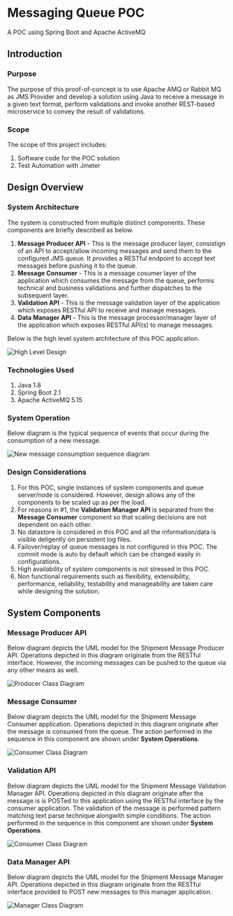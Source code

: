 # Messaging Queue POC
A POC using Spring Boot and Apache ActiveMQ

## Introduction
### Purpose
The purpose of this proof-of-concept is to use Apache AMQ or Rabbit MQ as JMS Provider and develop a solution using Java to receive a message in a given text format, perform validations and invoke another REST-based microservice to convey the result of validations.
### Scope
The scope of this project includes:

1. Software code for the POC solution
2. Test Automation with Jmeter

## Design Overview
### System Architecture
The system is constructed from multiple distinct components. These components are briefly described as below.

1. **Message Producer API** - This is the message producer layer, consistign of an API to accept/allow incoming messages and send them to the configured JMS queue. It provides a RESTful endpoint to accept text messages before pushing it to the queue.
2. **Message Consumer** - This is a message cosumer layer of the application which consumes the message from the queue, performs technical and business validations and further dispatches to the subsequent layer.
3. **Validation API** - This is the message validation layer of the application which exposes RESTful API to receive and manage messages.
3. **Data Manager API** - This is the message processor/manager layer of the application which exposes RESTful API(s) to manage messages.

Below is the high level system architecture of this POC application.

![High Level Design](https://github.com/shishir-insane/mq-poc/blob/master/images/hld.png?raw=true)

### Technologies Used
1. Java 1.8
2. Spring Boot 2.1
3. Apache ActiveMQ 5.15

### System Operation
Below diagram is the typical sequence of events that occur during the consumption of a new message.

![New message consumption sequence diagram](https://github.com/shishir-insane/mq-poc/blob/master/images/processConsumedMessage-seq.png?raw=true)

### Design Considerations
1. For this POC, single instances of system components and queue server/node is considered. However, design allows any of the components to be scaled up as per the load.
2. For reasons in #1, the **Validation Manager API** is separated from the **Message Consumer** component so that scaling decisions are not dependent on each other.
3. No datastore is considered in this POC and all the information/data is visible deligently on persistent log files.
4. Failover/replay of queue messages is not configured in this POC. The commit mode is auto by default which can be changed easily in configurations.
5. High availability of system components is not stressed in this POC.  
6. Non functional requirements such as flexibility, extensibility, performance, reliability, testability and manageability are taken care while designing the solution.

## System Components
### Message Producer API
Below diagram depicts the UML model for the Shipment Message Producer API. Operations depicted in this diagram originate from the RESTful interface. However, the incoming messages can be pushed to the queue via any other means as well. 

![Producer Class Diagram](https://github.com/shishir-insane/mq-poc/blob/master/images/producer-class-diagram.png?raw=true)

### Message Consumer
Below diagram depicts the UML model for the Shipment Message Consumer application. Operations depicted in this diagram originate after the message is consumed from the queue. The action performed in the sequence in this component are shown under **System Operations**.

![Consumer Class Diagram](https://github.com/shishir-insane/mq-poc/blob/master/images/consumer-class-diagram.png?raw=true)

### Validation API
Below diagram depicts the UML model for the Shipment Message Validation Manager API. Operations depicted in this diagram originate after the message is is POSTed to this application using the RESTful interface by the consumer application. The validation of the message is performed pattern matching text parse technique alongwith simple conditions. The action performed in the sequence in this component are shown under **System Operations**.

![Consumer Class Diagram](https://github.com/shishir-insane/mq-poc/blob/master/images/validation-manager-class-diagram.png?raw=true)

### Data Manager API
Below diagram depicts the UML model for the Shipment Message Manager API. Operations depicted in this diagram originate from the RESTful interface provided to POST new messages to this manager application.

![Manager Class Diagram](https://github.com/shishir-insane/mq-poc/blob/master/images/manager-class-diagram.png?raw=true)